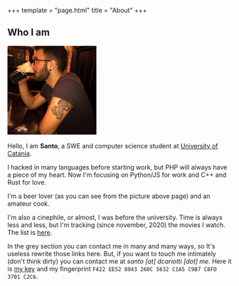 +++
template = "page.html"
title = "About"
+++

## Who I am

![me.jpg](/i/me.jpg)

Hello, I am **Santo**, a SWE and computer science student at [University of Catania](https://dmi.unict.it).

I hacked in many languages before starting work, but PHP will always have a
piece of my heart. Now I'm focusing on Python/JS for work and C++ and Rust for love.

I'm a beer lover (as you can see from the picture above page) and an amateur cook.

I'm also a cinephile, or almost, I was before the university. Time is
always less and less, but I'm tracking (since november, 2020) the movies I
watch. The list is [here](/movies).

In the grey section you can contact me in many and many ways, so It's useless
rewrite those links here. But, if you want to touch me intimately (don't think
dirty) you can contact me at _santo [at] dcariotti [dot] me_.
Here it is [my key](/public.pgp) and my fingerprint `F422 EE52 8943 260C 5632 C1A5 C9B7 C8FD 3701 C2C6`.
